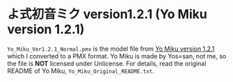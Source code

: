# よ式初音ミク version1.2.1 (Yo Miku version 1.2.1)
`Yo_Miku_Ver1.2.1_Normal.pmx` is the model file from [Yo Miku version 1.2.1](http://piapro.jp/t/QcRy) which I converted to a PMX format.
Yo Miku is made by Yos=san, not me, so the file is **NOT** licensed under Unlicense.
For details, read the original README of Yo Miku, `Yo_Miku_Original_README.txt`.
